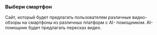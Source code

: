 ### Выбери смартфон
Сайт, который будет предлагать пользователям различные видно-обзоры на смартфоны из различных платформ с AI- помощником. AI-помощник будет предлагать пересказ видео.
